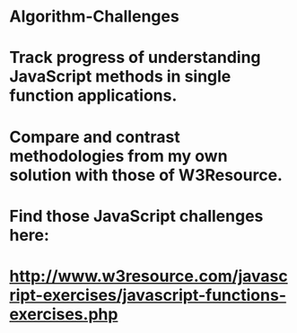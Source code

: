 # Algorithm-Challenges
# Track progress of understanding JavaScript methods in single function applications.
# Compare and contrast methodologies from my own solution with those of W3Resource.
# Find those JavaScript challenges here: 
# http://www.w3resource.com/javascript-exercises/javascript-functions-exercises.php
